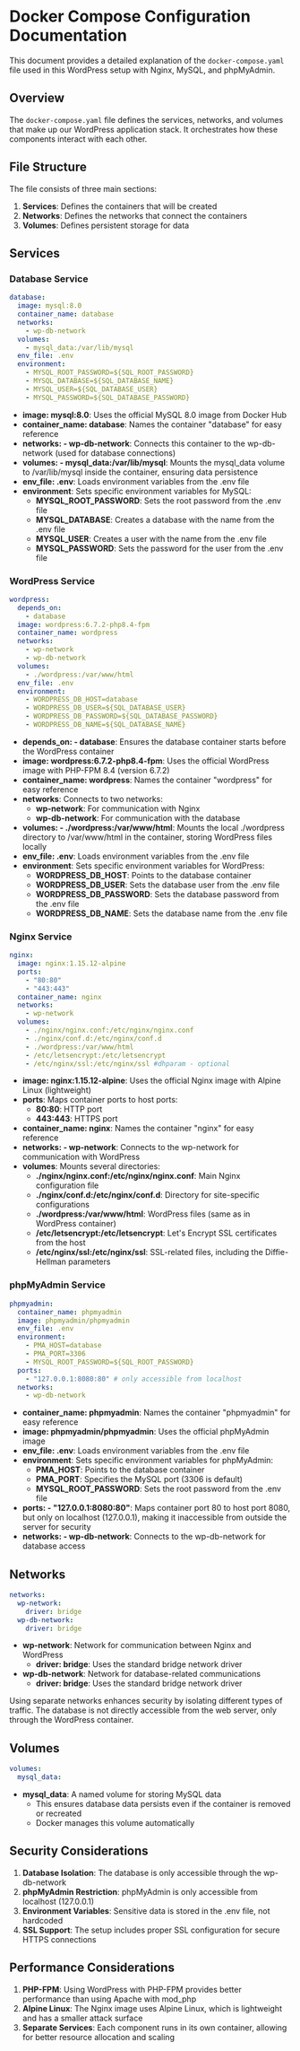 # Docker Compose Configuration Documentation

This document provides a detailed explanation of the `docker-compose.yaml` file used in this WordPress setup with Nginx, MySQL, and phpMyAdmin.

## Overview

The `docker-compose.yaml` file defines the services, networks, and volumes that make up our WordPress application stack. It orchestrates how these components interact with each other.

## File Structure

The file consists of three main sections:
1. **Services**: Defines the containers that will be created
2. **Networks**: Defines the networks that connect the containers
3. **Volumes**: Defines persistent storage for data

## Services

### Database Service

```yaml
database:
  image: mysql:8.0
  container_name: database
  networks:
    - wp-db-network
  volumes:
    - mysql_data:/var/lib/mysql
  env_file: .env
  environment:
    - MYSQL_ROOT_PASSWORD=${SQL_ROOT_PASSWORD}
    - MYSQL_DATABASE=${SQL_DATABASE_NAME}
    - MYSQL_USER=${SQL_DATABASE_USER}
    - MYSQL_PASSWORD=${SQL_DATABASE_PASSWORD}
```

- **image: mysql:8.0**: Uses the official MySQL 8.0 image from Docker Hub
- **container_name: database**: Names the container "database" for easy reference
- **networks: - wp-db-network**: Connects this container to the wp-db-network (used for database connections)
- **volumes: - mysql_data:/var/lib/mysql**: Mounts the mysql_data volume to /var/lib/mysql inside the container, ensuring data persistence
- **env_file: .env**: Loads environment variables from the .env file
- **environment**: Sets specific environment variables for MySQL:
  - **MYSQL_ROOT_PASSWORD**: Sets the root password from the .env file
  - **MYSQL_DATABASE**: Creates a database with the name from the .env file
  - **MYSQL_USER**: Creates a user with the name from the .env file
  - **MYSQL_PASSWORD**: Sets the password for the user from the .env file

### WordPress Service

```yaml
wordpress:
  depends_on:
    - database
  image: wordpress:6.7.2-php8.4-fpm
  container_name: wordpress
  networks:
    - wp-network
    - wp-db-network
  volumes:
    - ./wordpress:/var/www/html
  env_file: .env
  environment:
    - WORDPRESS_DB_HOST=database
    - WORDPRESS_DB_USER=${SQL_DATABASE_USER}
    - WORDPRESS_DB_PASSWORD=${SQL_DATABASE_PASSWORD}
    - WORDPRESS_DB_NAME=${SQL_DATABASE_NAME}
```

- **depends_on: - database**: Ensures the database container starts before the WordPress container
- **image: wordpress:6.7.2-php8.4-fpm**: Uses the official WordPress image with PHP-FPM 8.4 (version 6.7.2)
- **container_name: wordpress**: Names the container "wordpress" for easy reference
- **networks**: Connects to two networks:
  - **wp-network**: For communication with Nginx
  - **wp-db-network**: For communication with the database
- **volumes: - ./wordpress:/var/www/html**: Mounts the local ./wordpress directory to /var/www/html in the container, storing WordPress files locally
- **env_file: .env**: Loads environment variables from the .env file
- **environment**: Sets specific environment variables for WordPress:
  - **WORDPRESS_DB_HOST**: Points to the database container
  - **WORDPRESS_DB_USER**: Sets the database user from the .env file
  - **WORDPRESS_DB_PASSWORD**: Sets the database password from the .env file
  - **WORDPRESS_DB_NAME**: Sets the database name from the .env file

### Nginx Service

```yaml
nginx:
  image: nginx:1.15.12-alpine
  ports:
    - "80:80"
    - "443:443"
  container_name: nginx
  networks:
    - wp-network
  volumes:
    - ./nginx/nginx.conf:/etc/nginx/nginx.conf
    - ./nginx/conf.d:/etc/nginx/conf.d
    - ./wordpress:/var/www/html
    - /etc/letsencrypt:/etc/letsencrypt
    - /etc/nginx/ssl:/etc/nginx/ssl #dhparam - optional
```

- **image: nginx:1.15.12-alpine**: Uses the official Nginx image with Alpine Linux (lightweight)
- **ports**: Maps container ports to host ports:
  - **80:80**: HTTP port
  - **443:443**: HTTPS port
- **container_name: nginx**: Names the container "nginx" for easy reference
- **networks: - wp-network**: Connects to the wp-network for communication with WordPress
- **volumes**: Mounts several directories:
  - **./nginx/nginx.conf:/etc/nginx/nginx.conf**: Main Nginx configuration file
  - **./nginx/conf.d:/etc/nginx/conf.d**: Directory for site-specific configurations
  - **./wordpress:/var/www/html**: WordPress files (same as in WordPress container)
  - **/etc/letsencrypt:/etc/letsencrypt**: Let's Encrypt SSL certificates from the host
  - **/etc/nginx/ssl:/etc/nginx/ssl**: SSL-related files, including the Diffie-Hellman parameters

### phpMyAdmin Service

```yaml
phpmyadmin:
  container_name: phpmyadmin
  image: phpmyadmin/phpmyadmin
  env_file: .env
  environment:
    - PMA_HOST=database
    - PMA_PORT=3306
    - MYSQL_ROOT_PASSWORD=${SQL_ROOT_PASSWORD}
  ports:
    - "127.0.0.1:8080:80" # only accessible from localhost
  networks:
    - wp-db-network
```

- **container_name: phpmyadmin**: Names the container "phpmyadmin" for easy reference
- **image: phpmyadmin/phpmyadmin**: Uses the official phpMyAdmin image
- **env_file: .env**: Loads environment variables from the .env file
- **environment**: Sets specific environment variables for phpMyAdmin:
  - **PMA_HOST**: Points to the database container
  - **PMA_PORT**: Specifies the MySQL port (3306 is default)
  - **MYSQL_ROOT_PASSWORD**: Sets the root password from the .env file
- **ports: - "127.0.0.1:8080:80"**: Maps container port 80 to host port 8080, but only on localhost (127.0.0.1), making it inaccessible from outside the server for security
- **networks: - wp-db-network**: Connects to the wp-db-network for database access

## Networks

```yaml
networks:
  wp-network:
    driver: bridge
  wp-db-network:
    driver: bridge
```

- **wp-network**: Network for communication between Nginx and WordPress
  - **driver: bridge**: Uses the standard bridge network driver
- **wp-db-network**: Network for database-related communications
  - **driver: bridge**: Uses the standard bridge network driver

Using separate networks enhances security by isolating different types of traffic. The database is not directly accessible from the web server, only through the WordPress container.

## Volumes

```yaml
volumes:
  mysql_data:
```

- **mysql_data**: A named volume for storing MySQL data
  - This ensures database data persists even if the container is removed or recreated
  - Docker manages this volume automatically

## Security Considerations

1. **Database Isolation**: The database is only accessible through the wp-db-network
2. **phpMyAdmin Restriction**: phpMyAdmin is only accessible from localhost (127.0.0.1)
3. **Environment Variables**: Sensitive data is stored in the .env file, not hardcoded
4. **SSL Support**: The setup includes proper SSL configuration for secure HTTPS connections

## Performance Considerations

1. **PHP-FPM**: Using WordPress with PHP-FPM provides better performance than using Apache with mod_php
2. **Alpine Linux**: The Nginx image uses Alpine Linux, which is lightweight and has a smaller attack surface
3. **Separate Services**: Each component runs in its own container, allowing for better resource allocation and scaling